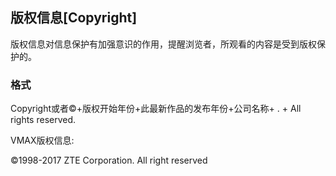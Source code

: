 ##  版权信息[Copyright]

版权信息对信息保护有加强意识的作用，提醒浏览者，所观看的内容是受到版权保护的。

### 格式 ###

Copyright或者©+版权开始年份+此最新作品的发布年份+公司名称+ . + All rights reserved.

VMAX版权信息:

©1998-2017 ZTE Corporation. All right reserved